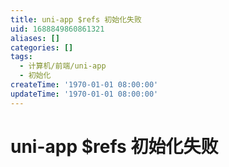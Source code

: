 ```yaml
---
title: uni-app $refs 初始化失败
uid: 1688849860861321
aliases: []
categories: []
tags:
  - 计算机/前端/uni-app
  - 初始化
createTime: '1970-01-01 08:00:00'
updateTime: '1970-01-01 08:00:00'
---
```


# uni-app $refs 初始化失败
